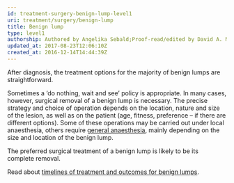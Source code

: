 ```yaml
---
id: treatment-surgery-benign-lump-level1
uri: treatment/surgery/benign-lump
title: Benign lump
type: level1
authorship: Authored by Angelika Sebald;Proof-read/edited by David A. Mitchell
updated_at: 2017-08-23T12:06:10Z
created_at: 2016-12-14T14:44:39Z
---
```


<p>After diagnosis, the treatment options for the majority of benign
    lumps are straightforward.</p>
<p>Sometimes a ‘do nothing, wait and see’ policy is appropriate.
    In many cases, however, surgical removal of a benign lump
    is necessary. The precise strategy and choice of operation
    depends on the location, nature and size of the lesion, as
    well as on the patient (age, fitness, preference – if there
    are different options). Some of these operations may be carried
    out under local anaesthesia, others require <a href="/treatment/surgery/anaesthesia">general anaesthesia</a>,
    mainly depending on the size and location of the benign lump.</p>
<p>The preferred surgical treatment of a benign lump is likely to
    be its complete removal.</p>
<aside>
    <p>Read about <a href="/treatment/timelines/benign-lump">timelines of treatment and outcomes for benign lumps</a>.</p>
</aside>
